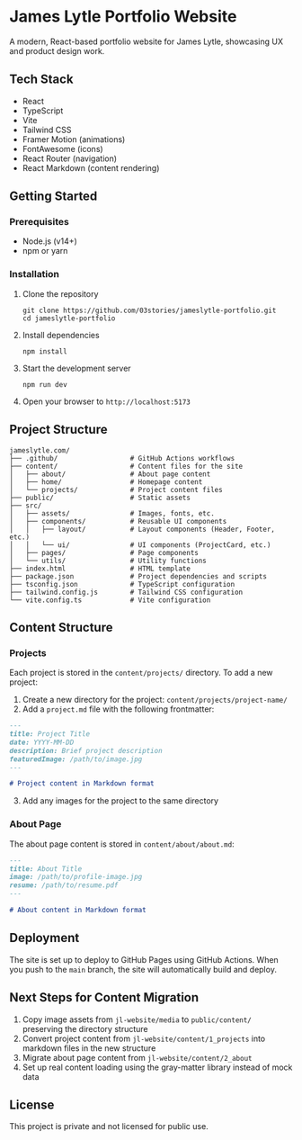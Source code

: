 # James Lytle Portfolio Website

A modern, React-based portfolio website for James Lytle, showcasing UX and product design work.

## Tech Stack

- React
- TypeScript
- Vite
- Tailwind CSS
- Framer Motion (animations)
- FontAwesome (icons)
- React Router (navigation)
- React Markdown (content rendering)

## Getting Started

### Prerequisites

- Node.js (v14+)
- npm or yarn

### Installation

1. Clone the repository
   ```
   git clone https://github.com/03stories/jameslytle-portfolio.git
   cd jameslytle-portfolio
   ```

2. Install dependencies
   ```
   npm install
   ```

3. Start the development server
   ```
   npm run dev
   ```

4. Open your browser to `http://localhost:5173`

## Project Structure

```
jameslytle.com/
├── .github/                  # GitHub Actions workflows
├── content/                  # Content files for the site
│   ├── about/                # About page content
│   ├── home/                 # Homepage content
│   └── projects/             # Project content files
├── public/                   # Static assets
├── src/
│   ├── assets/               # Images, fonts, etc.
│   ├── components/           # Reusable UI components
│   │   ├── layout/           # Layout components (Header, Footer, etc.)
│   │   └── ui/               # UI components (ProjectCard, etc.)
│   ├── pages/                # Page components
│   └── utils/                # Utility functions
├── index.html                # HTML template
├── package.json              # Project dependencies and scripts
├── tsconfig.json             # TypeScript configuration
├── tailwind.config.js        # Tailwind CSS configuration
└── vite.config.ts            # Vite configuration
```

## Content Structure

### Projects

Each project is stored in the `content/projects/` directory. To add a new project:

1. Create a new directory for the project: `content/projects/project-name/`
2. Add a `project.md` file with the following frontmatter:

```markdown
---
title: Project Title
date: YYYY-MM-DD
description: Brief project description
featuredImage: /path/to/image.jpg
---

# Project content in Markdown format
```

3. Add any images for the project to the same directory

### About Page

The about page content is stored in `content/about/about.md`:

```markdown
---
title: About Title
image: /path/to/profile-image.jpg
resume: /path/to/resume.pdf
---

# About content in Markdown format
```

## Deployment

The site is set up to deploy to GitHub Pages using GitHub Actions. When you push to the `main` branch, the site will automatically build and deploy.

## Next Steps for Content Migration

1. Copy image assets from `jl-website/media` to `public/content/` preserving the directory structure
2. Convert project content from `jl-website/content/1_projects` into markdown files in the new structure
3. Migrate about page content from `jl-website/content/2_about`
4. Set up real content loading using the gray-matter library instead of mock data

## License

This project is private and not licensed for public use.